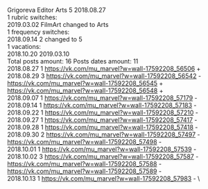 Grigoreva	Editor Arts 5 2018.08.27\
1 rubric switches:\
2019.03.02 FilmArt changed to Arts \
1 frequency switches:\
2018.09.14 2 changed to 5 \
1 vacations:\
2018.10.20 2019.03.10 \
Total posts amount: 16	Posts dates amount: 11\
2018.08.27 1 https://vk.com/mu_marvel?w=wall-17592208_56506 + \
2018.08.29 3 https://vk.com/mu_marvel?w=wall-17592208_56542 - https://vk.com/mu_marvel?w=wall-17592208_56545 + https://vk.com/mu_marvel?w=wall-17592208_56548 + \
2018.09.07 1 https://vk.com/mu_marvel?w=wall-17592208_57179 - \
2018.09.14 1 https://vk.com/mu_marvel?w=wall-17592208_57183 - \
2018.09.22 1 https://vk.com/mu_marvel?w=wall-17592208_57210 - \
2018.09.27 1 https://vk.com/mu_marvel?w=wall-17592208_57417 - \
2018.09.28 1 https://vk.com/mu_marvel?w=wall-17592208_57418 - \
2018.09.30 2 https://vk.com/mu_marvel?w=wall-17592208_57497 - https://vk.com/mu_marvel?w=wall-17592208_57498 - \
2018.10.01 1 https://vk.com/mu_marvel?w=wall-17592208_57539 - \
2018.10.02 3 https://vk.com/mu_marvel?w=wall-17592208_57587 - https://vk.com/mu_marvel?w=wall-17592208_57588 - https://vk.com/mu_marvel?w=wall-17592208_57589 - \
2018.10.13 1 https://vk.com/mu_marvel?w=wall-17592208_57983 - \
